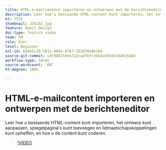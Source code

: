 ```yaml
---
title: HTML-e-mailcontent importeren en ontwerpen met de berichteneditor
description: Leer hoe u bestaande HTML-content kunt importeren, het ontwerp kunt aanpassen, spiegelpagina's kunt toevoegen en lidmaatschapskoppelingen kunt opheffen, en hoe u de content kunt coderen.
kt: 7535
thumbnail: 334102.jpg
feature: Email Design
doc-type: feature video
team: PM
role: User
level: Beginner
exl-id: 6b8b5c30-5b12-486e-8787-352670e0b164
source-git-commit: cdf98075ebe732cadfbfc36b3c65683c64b15a02
workflow-type: tm+mt
source-wordcount: '64'
ht-degree: 100%

---
```


# HTML-e-mailcontent importeren en ontwerpen met de berichteneditor

Leer hoe u bestaande HTML-content kunt importeren, het ontwerp kunt aanpassen, spiegelpagina&#39;s kunt toevoegen en lidmaatschapskoppelingen kunt opheffen, en hoe u de content kunt coderen.

>[!VIDEO](https://video.tv.adobe.com/v/334102?quality=12)
